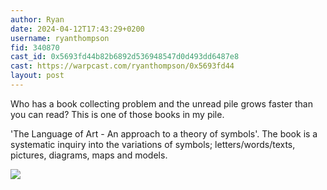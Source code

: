 ```yaml
---
author: Ryan
date: 2024-04-12T17:43:29+0200
username: ryanthompson
fid: 340870
cast_id: 0x5693fd44b82b6892d536948547d0d493dd6487e8
cast: https://warpcast.com/ryanthompson/0x5693fd44
layout: post
---
```

Who has a book collecting problem and the unread pile grows faster than you can read? This is one of those books in my pile.  
  
'The Language of Art - An approach to a theory of symbols'. The book is a systematic inquiry into the variations of symbols; letters/words/texts, pictures, diagrams, maps and models.  

![](https://imagedelivery.net/BXluQx4ige9GuW0Ia56BHw/0f0e85f7-3143-43ab-9927-824855644f00/original)